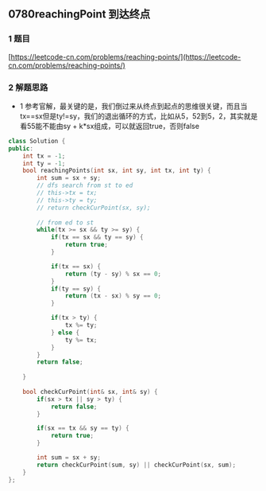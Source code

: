 ## 0780reachingPoint 到达终点

### 1 题目
[https://leetcode-cn.com/problems/reaching-points/](https://leetcode-cn.com/problems/reaching-points/)

### 2 解题思路
- 1 参考官解，最关键的是，我们倒过来从终点到起点的思维很关键，而且当tx==sx但是ty!=sy，我们的退出循环的方式，比如从5，52到5，2，其实就是看55能不能由sy + k*sx组成，可以就返回true，否则false

```cpp
class Solution {
public:
    int tx = -1;
    int ty = -1;
    bool reachingPoints(int sx, int sy, int tx, int ty) {
        int sum = sx + sy;
        // dfs search from st to ed
        // this->tx = tx;
        // this->ty = ty;
        // return checkCurPoint(sx, sy);
        
        // from ed to st
        while(tx >= sx && ty >= sy) {
            if(tx == sx && ty == sy) {
                return true;
            }

            if(tx == sx) {
                return (ty - sy) % sx == 0;
            }
            if(ty == sy) {
                return (tx - sx) % sy == 0;
            }

            if(tx > ty) {
                tx %= ty;
            } else {
                ty %= tx;
            }
        }
        return false;
        
    }
    
    bool checkCurPoint(int& sx, int& sy) {
        if(sx > tx || sy > ty) {
            return false;
        }

        if(sx == tx && sy == ty) {
            return true;
        }

        int sum = sx + sy;
        return checkCurPoint(sum, sy) || checkCurPoint(sx, sum);
    }
};
```